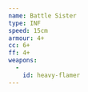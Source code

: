 ```yaml
---
name: Battle Sister
type: INF
speed: 15cm
armour: 4+
cc: 6+
ff: 4+
weapons:
  -
    id: heavy-flamer
---
```

